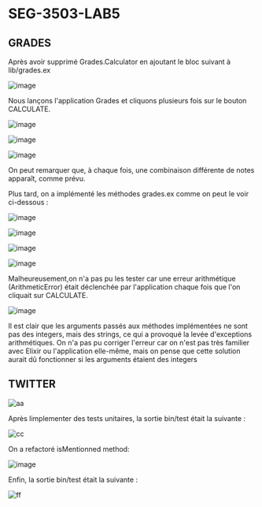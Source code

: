 # SEG-3503-LAB5
## GRADES

Après avoir supprimé Grades.Calculator en ajoutant le bloc suivant à lib/grades.ex

![image](https://github.com/Chaouchyass/SEG-3503-LAB5/assets/114030630/1a6e925d-1a81-43ab-b371-513e64352828)

Nous lançons l'application Grades et cliquons plusieurs fois sur le bouton CALCULATE.

![image](https://github.com/Chaouchyass/SEG-3503-LAB5/assets/114030630/3d0378c4-b326-48ad-ad5f-de8c007cbb04)

![image](https://github.com/Chaouchyass/SEG-3503-LAB5/assets/114030630/bc070d84-e62c-4a42-aa54-2f165e13a6a1)

![image](https://github.com/Chaouchyass/SEG-3503-LAB5/assets/114030630/65406705-22de-4cb4-ae37-06df26a6f3b8)

On peut remarquer que, à chaque fois, une combinaison différente de notes apparaît, comme prévu.

Plus tard, on a implémenté les méthodes grades.ex comme on peut le voir ci-dessous :

![image](https://github.com/Chaouchyass/SEG-3503-LAB5/assets/114030630/e7b16acc-1490-4b09-bb4a-a00b391708fd)

![image](https://github.com/Chaouchyass/SEG-3503-LAB5/assets/114030630/7e18c1dd-ad28-4991-b877-24b083928e76)

![image](https://github.com/Chaouchyass/SEG-3503-LAB5/assets/114030630/67746226-91d2-470f-93f7-3e33a2101e18)

![image](https://github.com/Chaouchyass/SEG-3503-LAB5/assets/114030630/16ea8c85-19d8-42ad-aa5f-bf484d29c610)


Malheureusement,on n'a pas pu les tester car une erreur arithmétique (ArithmeticError) était déclenchée par l'application chaque fois que l'on cliquait sur CALCULATE.


![image](https://github.com/Chaouchyass/SEG-3503-LAB5/assets/114030630/291f10ca-57c1-4b65-bbb8-25667447779c)

Il est clair que les arguments passés aux méthodes implémentées ne sont pas des integers, mais des strings, ce qui a provoqué la levée d'exceptions arithmétiques. On n'a pas pu corriger l'erreur car on n'est pas très familier avec Elixir ou l'application elle-même, mais on pense que cette solution aurait dû fonctionner si les arguments  étaient des integers


## TWITTER

![aa](https://github.com/Chaouchyass/SEG-3503-LAB5/assets/114030630/fdafdb8c-d67f-4da8-bd4a-99177b5e477a)

Après limplementer des tests unitaires, la sortie bin/test était la suivante :

![cc](https://github.com/Chaouchyass/SEG-3503-LAB5/assets/114030630/db85854f-4af8-4eaf-a6e5-ca897caab8c2)

On a refactoré isMentionned method:

![image](https://github.com/Chaouchyass/SEG-3503-LAB5/assets/114030630/81290147-e9ed-4ec4-b094-c715040b9346)

Enfin, la sortie bin/test était la suivante :

![ff](https://github.com/Chaouchyass/SEG-3503-LAB5/assets/114030630/eb210fcf-3bae-4ceb-a706-fc2e88694b79)











